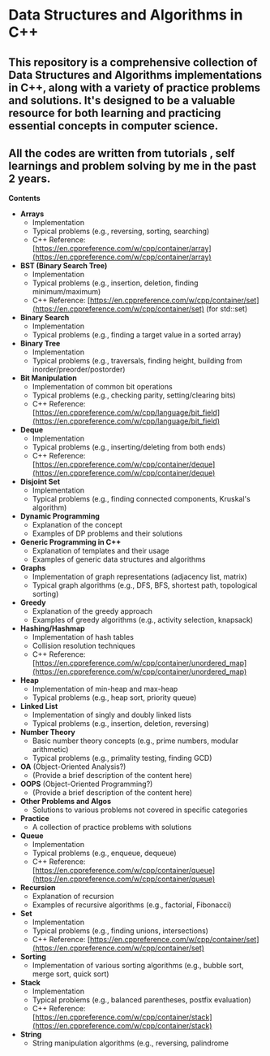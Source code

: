 # Data Structures and Algorithms in C++

## This repository is a comprehensive collection of Data Structures and Algorithms implementations in C++, along with a variety of practice problems and solutions. It's designed to be a valuable resource for both learning and practicing essential concepts in computer science.

## All the codes are written from tutorials , self learnings and problem solving by me in the past 2 years.

**Contents**

* **Arrays**
    - Implementation
    - Typical problems (e.g., reversing, sorting, searching)
    - C++ Reference: [https://en.cppreference.com/w/cpp/container/array](https://en.cppreference.com/w/cpp/container/array)
* **BST (Binary Search Tree)**
    - Implementation
    - Typical problems (e.g., insertion, deletion, finding minimum/maximum)
    - C++ Reference: [https://en.cppreference.com/w/cpp/container/set](https://en.cppreference.com/w/cpp/container/set) (for std::set)
* **Binary Search**
    - Implementation
    - Typical problems (e.g., finding a target value in a sorted array)
* **Binary Tree**
    - Implementation
    - Typical problems (e.g., traversals, finding height, building from inorder/preorder/postorder)
* **Bit Manipulation**
    - Implementation of common bit operations
    - Typical problems (e.g., checking parity, setting/clearing bits)
    - C++ Reference: [https://en.cppreference.com/w/cpp/language/bit_field](https://en.cppreference.com/w/cpp/language/bit_field)
* **Deque**
    - Implementation
    - Typical problems (e.g., inserting/deleting from both ends)
    - C++ Reference: [https://en.cppreference.com/w/cpp/container/deque](https://en.cppreference.com/w/cpp/container/deque)
* **Disjoint Set**
    - Implementation
    - Typical problems (e.g., finding connected components, Kruskal's algorithm)
* **Dynamic Programming**
    - Explanation of the concept
    - Examples of DP problems and their solutions
* **Generic Programming in C++**
    - Explanation of templates and their usage
    - Examples of generic data structures and algorithms
* **Graphs**
    - Implementation of graph representations (adjacency list, matrix)
    - Typical graph algorithms (e.g., DFS, BFS, shortest path, topological sorting)
* **Greedy**
    - Explanation of the greedy approach
    - Examples of greedy algorithms (e.g., activity selection, knapsack)
* **Hashing/Hashmap**
    - Implementation of hash tables
    - Collision resolution techniques
    - C++ Reference: [https://en.cppreference.com/w/cpp/container/unordered_map](https://en.cppreference.com/w/cpp/container/unordered_map)
* **Heap**
    - Implementation of min-heap and max-heap
    - Typical problems (e.g., heap sort, priority queue)
* **Linked List**
    - Implementation of singly and doubly linked lists
    - Typical problems (e.g., insertion, deletion, reversing)
* **Number Theory**
    - Basic number theory concepts (e.g., prime numbers, modular arithmetic)
    - Typical problems (e.g., primality testing, finding GCD)
* **OA** (Object-Oriented Analysis?)
    - (Provide a brief description of the content here)
* **OOPS** (Object-Oriented Programming?)
    - (Provide a brief description of the content here)
* **Other Problems and Algos**
    - Solutions to various problems not covered in specific categories
* **Practice**
    - A collection of practice problems with solutions
* **Queue**
    - Implementation
    - Typical problems (e.g., enqueue, dequeue)
    - C++ Reference: [https://en.cppreference.com/w/cpp/container/queue](https://en.cppreference.com/w/cpp/container/queue)
* **Recursion**
    - Explanation of recursion
    - Examples of recursive algorithms (e.g., factorial, Fibonacci)
* **Set**
    - Implementation
    - Typical problems (e.g., finding unions, intersections)
    - C++ Reference: [https://en.cppreference.com/w/cpp/container/set](https://en.cppreference.com/w/cpp/container/set)
* **Sorting**
    - Implementation of various sorting algorithms (e.g., bubble sort, merge sort, quick sort)
* **Stack**
    - Implementation
    - Typical problems (e.g., balanced parentheses, postfix evaluation)
    - C++ Reference: [https://en.cppreference.com/w/cpp/container/stack](https://en.cppreference.com/w/cpp/container/stack)
* **String**
    - String manipulation algorithms (e.g., reversing, palindrome
